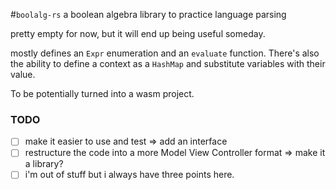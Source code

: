 #`boolalg-rs` a boolean algebra library to practice language parsing

pretty empty for now, but it will end up being useful someday. 

mostly defines an `Expr` enumeration and an `evaluate` function. There's also the ability to define a context as a `HashMap` and substitute variables with their value.

To be potentially turned into a wasm project. 

### TODO

- [ ] make it easier to use and test => add an interface
- [ ] restructure the code into a more Model View Controller format => make it a library?
- [ ] i'm out of stuff but i always have three points here.
